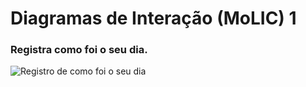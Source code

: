 # Diagramas de Interação (MoLIC) 1 
### Registra como foi o seu dia.

![Registro de como foi o seu dia](https://github.com/user-attachments/assets/2ad55d05-678e-4765-9e65-1c915cd3d55a)
